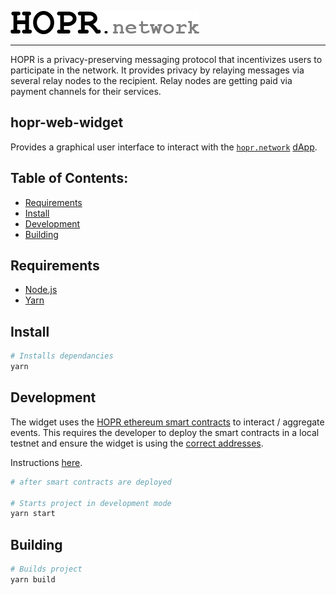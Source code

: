 <a href="#"><img src="hopr.png"></a>

---

HOPR is a privacy-preserving messaging protocol that incentivizes users to participate in the network. It provides privacy by relaying messages via several relay nodes to the recipient. Relay nodes are getting paid via payment channels for their services.

## hopr-web-widget

Provides a graphical user interface to interact with the [`hopr.network`](https://hopr.network) [dApp](https://ethereum.stackexchange.com/questions/383/what-is-a-dapp).

## Table of Contents:

- [Requirements](#requirements)
- [Install](#install)
- [Development](#development)
- [Building](#building)


## Requirements

- [Node.js](https://nodejs.org)
- [Yarn](https://yarnpkg.com)

## Install

```bash
# Installs dependancies
yarn
```

## Development

The widget uses the [HOPR ethereum smart contracts](https://github.com/hoprnet/hopr-ethereum/tree/develop) to interact / aggregate events. This requires the developer to deploy the smart contracts in a local testnet and ensure the widget is using the [correct addresses](./src/contracts/addresses.json).

Instructions [here](https://github.com/hoprnet/hopr-ethereum/tree/develop#migrating).

```bash
# after smart contracts are deployed

# Starts project in development mode
yarn start
```

## Building

```bash
# Builds project
yarn build
```
